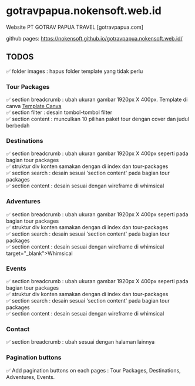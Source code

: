 # gotravpapua.nokensoft.web.id
Website PT GOTRAV PAPUA TRAVEL [gotravpapua.com]

github pages: https://nokensoft.github.io/gotravpapua.nokensoft.web.id/


## TODOS

✅ folder images : hapus folder template yang tidak perlu

### Tour Packages
✅ section breadcrumb : ubah ukuran gambar 1920px X 400px. Template di canva <a href="https://www.canva.com/design/DAFp08K0SLY/Rwp2U69Hbe0c3GoVMclF1w/edit?utm_content=DAFp08K0SLY&utm_campaign=designshare&utm_medium=link2&utm_source=sharebutton">Template Canva</a> <br>
✅ section filter : desain tombol-tombol filter <br>
✅ section content : munculkan 10 pilihan paket tour dengan cover dan judul berbedah <br>

### Destinations
✅ section breadcrumb : ubah ukuran gambar 1920px X 400px seperti pada bagian tour packages <br>
✅ struktur div konten samakan dengan di index dan tour-packages <br>
✅ section search : desain sesuai 'section content' pada bagian tour packages <br>
✅ section content : desain sesuai dengan wireframe di whimsical <br>

### Adventures
✅ section breadcrumb : ubah ukuran gambar 1920px X 400px seperti pada bagian tour packages <br>
✅ struktur div konten samakan dengan di index dan tour-packages <br>
✅ section search : desain sesuai 'section content' pada bagian tour packages <br>
✅ section content : desain sesuai dengan wireframe di whimsical target="_blank">Whimsical </a> <br>

### Events
✅ section breadcrumb : ubah ukuran gambar 1920px X 400px seperti pada bagian tour packages <br>
✅ struktur div konten samakan dengan di index dan tour-packages <br>
✅ section search : desain sesuai 'section content' pada bagian tour packages <br>
✅ section content : desain sesuai dengan wireframe di whimsical <br>

### Contact
✅ section breadcrumb : ubah sesuai dengan halaman lainnya

### Pagination buttons

✅ Add pagination buttons on each pages : Tour Packages, Destinations, Adventures, Events.
